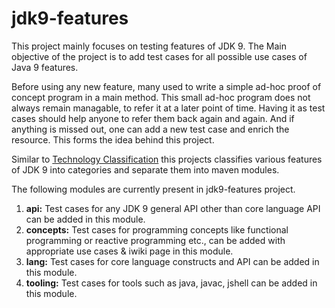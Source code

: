 # jdk9-features

This project mainly focuses on testing features of JDK 9.
The Main objective of the project is to add test cases for all possible use cases of Java 9 features. 

Before using any new feature, many used to write a simple ad-hoc proof of concept program in a main method. This small ad-hoc program does not always remain managable, to refer it at a later point of time. Having it as test cases should help anyone to refer them back again and again. And if anything is missed out, one can add a new test case and enrich the resource. This forms the idea behind this project.

Similar to <a href="http://www.oracle.com/technetwork/java/javase/tech/index.html">Technology Classification</a> this projects classifies various features of JDK 9 into categories and separate them into maven modules.

The following modules are currently present in jdk9-features project.
1. <B>api:</B> 
Test cases for any JDK 9 general API other than core language API can be added in this module.
2. <B>concepts:</B>
Test cases for programming concepts like functional programming or reactive programming etc., can be added with appropriate use cases & iwiki page in this module.
3. <B>lang:</B>
Test cases for core language constructs and API can be added in this module.
4. <B>tooling:</B>
Test cases for tools such as java, javac, jshell can be added in this module.
